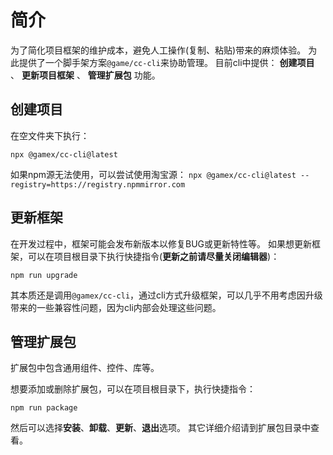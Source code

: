 # 简介

为了简化项目框架的维护成本，避免人工操作(复制、粘贴)带来的麻烦体验。
为此提供了一个脚手架方案```@game/cc-cli```来协助管理。
目前cli中提供： **创建项目** 、 **更新项目框架** 、 **管理扩展包** 功能。

## 创建项目

在空文件夹下执行：

```Shell
npx @gamex/cc-cli@latest
```

如果npm源无法使用，可以尝试使用淘宝源：
`npx @gamex/cc-cli@latest --registry=https://registry.npmmirror.com`

## 更新框架

在开发过程中，框架可能会发布新版本以修复BUG或更新特性等。
如果想更新框架，可以在项目根目录下执行快捷指令(**更新之前请尽量关闭编辑器**)：

```Shell
npm run upgrade
```

其本质还是调用```@gamex/cc-cli```，通过cli方式升级框架，可以几乎不用考虑因升级带来的一些兼容性问题，因为cli内部会处理这些问题。

## 管理扩展包

扩展包中包含通用组件、控件、库等。

想要添加或删除扩展包，可以在项目根目录下，执行快捷指令：

```Shell
npm run package
```

然后可以选择**安装**、**卸载**、**更新**、**退出**选项。
其它详细介绍请到扩展包目录中查看。